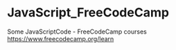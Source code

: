 # JavaScript_FreeCodeCamp
Some JavaScriptCode - FreeCodeCamp courses
https://www.freecodecamp.org/learn
